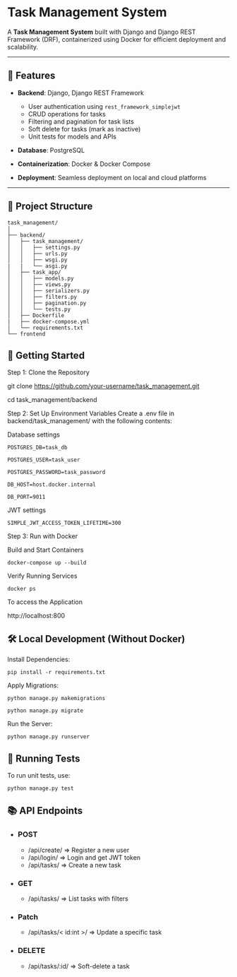 # Task Management System

A **Task Management System** built with Django and Django REST Framework (DRF), containerized using Docker for efficient deployment and scalability.

---

## 🌟 Features

- **Backend**: Django, Django REST Framework  
  - User authentication using `rest_framework_simplejwt`  
  - CRUD operations for tasks  
  - Filtering and pagination for task lists  
  - Soft delete for tasks (mark as inactive)  
  - Unit tests for models and APIs  

- **Database**: PostgreSQL  
- **Containerization**: Docker & Docker Compose  
- **Deployment**: Seamless deployment on local and cloud platforms  

---

## 📂 Project Structure

```plaintext
task_management/
│
├── backend/                          
│   ├── task_management/              
│   │   ├── settings.py               
│   │   ├── urls.py                   
│   │   ├── wsgi.py   
|   |   └── asgi.py             
│   ├── task_app/                     
│   │   ├── models.py                 
│   │   ├── views.py                  
│   │   ├── serializers.py            
│   │   ├── filters.py                
│   │   ├── pagination.py             
│   │   └── tests.py                  
│   ├── Dockerfile   
|   ├── docker-compose.yml                
│   └── requirements.txt              
└── frontend 
```
## 🚀 Getting Started
Step 1: Clone the Repository

git clone https://github.com/your-username/task_management.git

cd task_management/backend


Step 2: Set Up Environment Variables
Create a .env file in backend/task_management/ with the following contents:

Database settings

`POSTGRES_DB=task_db`

`POSTGRES_USER=task_user`

`POSTGRES_PASSWORD=task_password`

`DB_HOST=host.docker.internal`

`DB_PORT=9011`


JWT settings

`SIMPLE_JWT_ACCESS_TOKEN_LIFETIME=300`


Step 3: Run with Docker

Build and Start Containers

`docker-compose up --build`

Verify Running Services

`docker ps`

To access the Application

http://localhost:800


## 🛠 Local Development (Without Docker)
Install Dependencies:

`pip install -r requirements.txt`

Apply Migrations:

`python manage.py makemigrations`

`python manage.py migrate`

Run the Server:

`python manage.py runserver`

## 🧪 Running Tests
To run unit tests, use:

`python manage.py test`

## 📚 API Endpoints

- ### POST
    - /api/create/ => Register a new user 
    - /api/login/  => Login and get JWT token
    - /api/tasks/  => Create a new task
- ### GET
    - /api/tasks/  => List tasks with filters
- ### Patch
    - /api/tasks/< id:int >/ => Update a specific task
- ### DELETE 
    - /api/tasks/:id/ => Soft-delete a task
